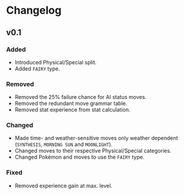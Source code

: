 # Changelog

## v0.1

### Added
- Introduced Physical/Special split.
- Added `FAIRY` type.

### Removed
- Removed the 25% failure chance for AI status moves.
- Removed the redundant move grammar table.
- Removed stat experience from stat calculation.

### Changed
- Made time- and weather-sensitive moves only weather dependent (`SYNTHESIS`, `MORNING SUN` and `MOONLIGHT`).
- Changed moves to their respective Physical/Special categories.
- Changed Pokémon and moves to use the `FAIRY` type.

### Fixed
- Removed experience gain at max. level.
